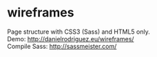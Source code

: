 # wireframes
Page structure with CSS3 (Sass) and HTML5 only.<br />
Demo: http://danielrodriguez.eu/wireframes/<br />
Compile Sass: <a href="http://sassmeister.com/" target="_blank_">http://sassmeister.com/</a>
